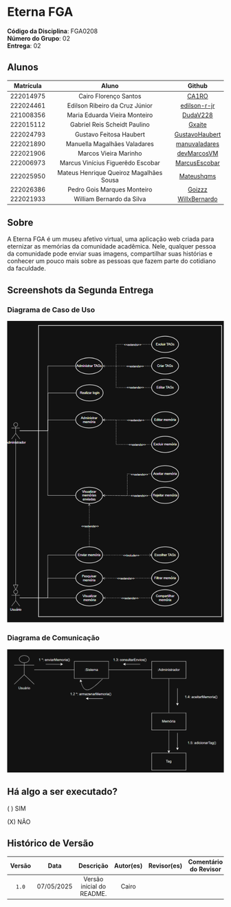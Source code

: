 # Eterna FGA

**Código da Disciplina**: FGA0208<br>
**Número do Grupo**: 02<br>
**Entrega**: 02<br>

## Alunos

| Matrícula | Aluno                                   | Github |
| :-: | :-: | :-: |
| 222014975 | Cairo Florenço Santos                   | [CA1RO](https://github.com/CA1RO) |
| 222024461 | Edilson Ribeiro da Cruz Júnior          | [edilson-r-jr](https://github.com/edilson-r-jr)|
| 221008356 | Maria Eduarda Vieira Monteiro           | [DudaV228](https://github.com/DudaV228) |
| 222015112 | Gabriel Reis Scheidt Paulino            | [Gxaite](https://github.com/Gxaite)|
| 222024793 | Gustavo Feitosa Haubert                 | [GustavoHaubert](https://github.com/GustavoHaubert)|
| 222021890 | Manuella Magalhães Valadares            | [manuvaladares](https://github.com/manuvaladares)|
| 222021906 | Marcos Vieira Marinho                   | [devMarcosVM](https://github.com/devMarcosVM)|
| 222006973 | Marcus Vinícius Figuerêdo Escobar       | [MarcusEscobar](https://github.com/MarcusEscobar)|
| 222025950 | Mateus Henrique Queiroz Magalhães Sousa | [Mateushqms](https://github.com/Mateushqms)|
| 222026386 | Pedro Gois Marques Monteiro             | [Goizzz](https://github.com/Goizzz)|
| 222021933 | William Bernardo da Silva               | [WillxBernardo](https://github.com/willxbernardo)|

## Sobre

A Eterna FGA é um museu afetivo virtual, uma aplicação web criada para eternizar as memórias da comunidade acadêmica. Nele, qualquer pessoa da comunidade pode enviar suas imagens, compartilhar suas histórias e conhecer um pouco mais sobre as pessoas que fazem parte do cotidiano da faculdade.

## Screenshots da Segunda Entrega
### Diagrama de Caso de Uso
<img src='assets/diagrama_caso_de_uso.png'></img>

### Diagrama de Comunicação
<img src='assets/diagrama_comunicacao.png'></img>

## Há algo a ser executado?

( ) SIM

(X) NÃO

## Histórico de Versão

| Versão | Data | Descrição | Autor(es) | Revisor(es) | Comentário do Revisor |
| :-: | :-: | :-: | :-: | :-: | :-: |
| `1.0` | 07/05/2025  | Versão inicial do README. | Cairo | | |




